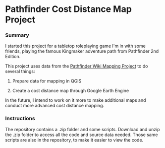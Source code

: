 # Pathfinder Cost Distance Map Project

### Summary

I started this project for a tabletop roleplaying game I'm in with some friends, playing the famous Kingmaker adventure path from Pathfinder 2nd Edition.

This project uses data from the [Pathfinder Wiki Mapping Project](https://github.com/pf-wikis/mapping) to do several things:

1) Prepare data for mapping in QGIS

2) Create a cost distance map through Google Earth Engine

In the future, I intend to work on it more to make additional maps and conduct more advanced cost distance mapping.

### Instructions

The repository contains a .zip folder and some scripts. Download and unzip the .zip folder to access all the code and source data needed. Those same scripts are also in the repository, to make it easier to view the code.
